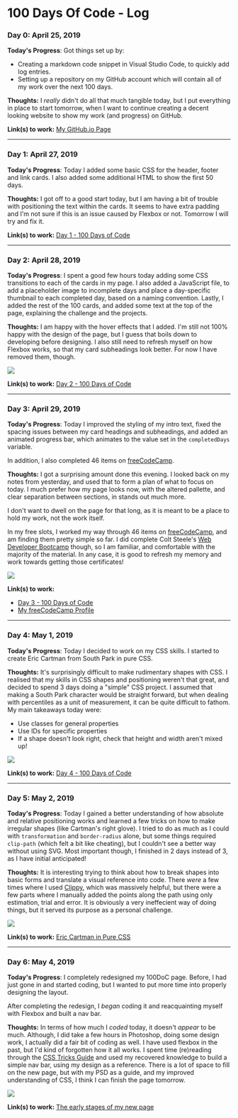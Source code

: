 # 100 Days Of Code - Log

### Day 0: April 25, 2019
**Today's Progress**: Got things set up by:
- Creating a markdown code snippet in Visual Studio Code, to quickly add log entries.
- Setting up a repository on my GitHub account which will contain all of my work over the next 100 days.

**Thoughts:** I *really* didn't do all that much tangible today, but I put everything in place to start tomorrow, when I want to continue creating a decent looking website to show my work (and progress) on GitHub.

**Link(s) to work:** [My GitHub.io Page](https://polygami.github.io/)

---

### Day 1: April 27, 2019
**Today's Progress**: Today I added some basic CSS for the header, footer and link cards. I also added some additional HTML to show the first 50 days.

**Thoughts:** I got off to a good start today, but I am having a bit of trouble with positioning the text within the cards. It seems to have extra padding and I'm not sure if this is an issue caused by Flexbox or not. Tomorrow I will try and fix it.

**Link(s) to work:** [Day 1 - 100 Days of Code](https://polygami.github.io/days/1/day1.html)

---

### Day 2: April 28, 2019
**Today's Progress**: I spent a good few hours today adding some CSS transitions to each of the cards in my page. I also added a JavaScript file, to add a placeholder image to incomplete days and place a day-specific thumbnail to each completed day, based on a naming convention. Lastly, I added the rest of the 100 cards, and added some text at the top of the page, explaining the challenge and the projects.

**Thoughts:** I am happy with the hover effects that I added. I'm still not 100% happy with the design of the page, but I guess that boils down to developing before designing. I also still need to refresh myself on how Flexbox works, so that my card subheadings look better. For now I have removed them, though.

![](./images/day2.gif)

**Link(s) to work:** [Day 2 - 100 Days of Code](https://polygami.github.io/days/2/day2.html)

---

### Day 3: April 29, 2019
**Today's Progress**: Today I improved the styling of my intro text, fixed the spacing issues between my card headings and subheadings, and added an animated progress bar, which animates to the value set in the `completedDays` variable.

In addition, I also completed 46 items on [freeCodeCamp](https://www.freecodecamp.org/fcc10c47b53-d9c5-4677-b26b-28b2d960a55b).

**Thoughts:** I got a surprising amount done this evening. I looked back on my notes from yesterday, and used that to form a plan of what to focus on today. I much prefer how my page looks now, with the altered pallette, and clear separation between sections, in stands out much more.

I don't want to dwell on the page for that long, as it is meant to be a place to hold my work, not the work itself.

In my free slots, I worked my way through 46 items on [freeCodeCamp](https://www.freecodecamp.org/fcc10c47b53-d9c5-4677-b26b-28b2d960a55b), and am finding them pretty simple so far. I did complete Colt Steele's [Web Developer Bootcamp](https://www.udemy.com/the-web-developer-bootcamp/) though, so I am familiar, and comfortable with the majority of the material. In any case, it is good to refresh my memory and work towards getting those certificates!

![](./images/day3-raising-the-bar.gif)

**Link(s) to work:**
- [Day 3 - 100 Days of Code](https://polygami.github.io/days/3/day3.html)
- [My freeCodeCamp Profile](https://polygami.github.io/days/3/day3.html)

---

### Day 4: May 1, 2019
**Today's Progress**: Today I decided to work on my CSS skills. I started to create Eric Cartman from South Park in pure CSS.

**Thoughts:** It's surprisingly difficult to make rudimentary shapes with CSS. I realised that my skills in CSS shapes and positioning weren't that great, and decided to spend 3 days doing a "simple" CSS project. I assumed that making a South Park character would be straight forward, but when dealing with percentiles as a unit of measurement, it can be quite difficult to fathom. My main takeaways today were:
- Use classes for general properties
- Use IDs for specific properties
- If a shape doesn't look right, check that height and width aren't mixed up!

![](./images/cartman-day1.jpg)

**Link(s) to work:** [Day 4 - 100 Days of Code](https://polygami.github.io/days/4/day4.html)

---

### Day 5: May 2, 2019
**Today's Progress**: Today I gained a better understanding of how absolute and relative positioning works and learned a few tricks on how to make irregular shapes (like Cartman's right glove). I tried to do as much as I could with `transformation` and `border-radius` alone, but some things required `clip-path` (which felt a bit like cheating), but I couldn't see a better way without using SVG. Most important though, I finished in 2 days instead of 3, as I have initial anticipated!

**Thoughts:** It is interesting trying to think about how to break shapes into basic forms and translate a visual reference into code. There *were* a few times where I used [Clippy](https://bennettfeely.com/clippy/), which was massively helpful, but there were a few parts where I manually added the points along the path using only estimation, trial and error. It is obviously a very ineffecient way of doing things, but it served its purpose as a personal challenge.

![](./images/100-doc-thumb-005.jpg)

**Link(s) to work:** [Eric Cartman in Pure CSS](https://polygami.github.io/days/5/day5.html)

---

### Day 6: May 4, 2019
**Today's Progress**: I completely redesigned my 100DoC page. Before, I had just gone in and started coding, but I wanted to put more time into properly designing the layout.

After completing the redesign, I *began* coding it and reacquainting myself with Flexbox and built a nav bar.

**Thoughts:** In terms of how much I *coded* today, it doesn't *appear* to be much. Although, I did take a few hours in Photoshop, doing some design work, I actually did a fair bit of coding as well. I have used flexbox in the past, but I'd kind of forgotten how it all works. I spent time (re)reading through the [CSS Tricks Guide](https://css-tricks.com/snippets/css/a-guide-to-flexbox/) and used my recovered knowledge to build a simple nav bar, using my design as a reference. There is a lot of space to fill on the new page, but with my PSD as a guide, and my improved understanding of CSS, I think I can finish the page tomorrow.

![](./images/100-doc-thumb-006.jpg)

**Link(s) to work:** [The early stages of my new page](https://polygami.github.io/days/6/day6.html)